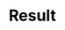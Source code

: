 ---
title: Result
layout: guess_who_win_rock/result
description: Guess Who Wins - page bonus.
js: ["js/game/guess_who_win_rock/parameter.js", "js/game/guess_who_win_rock/result.js"]
css: ["css/game/guess_who_win_rock/guess_who_win_rock.css"]
---